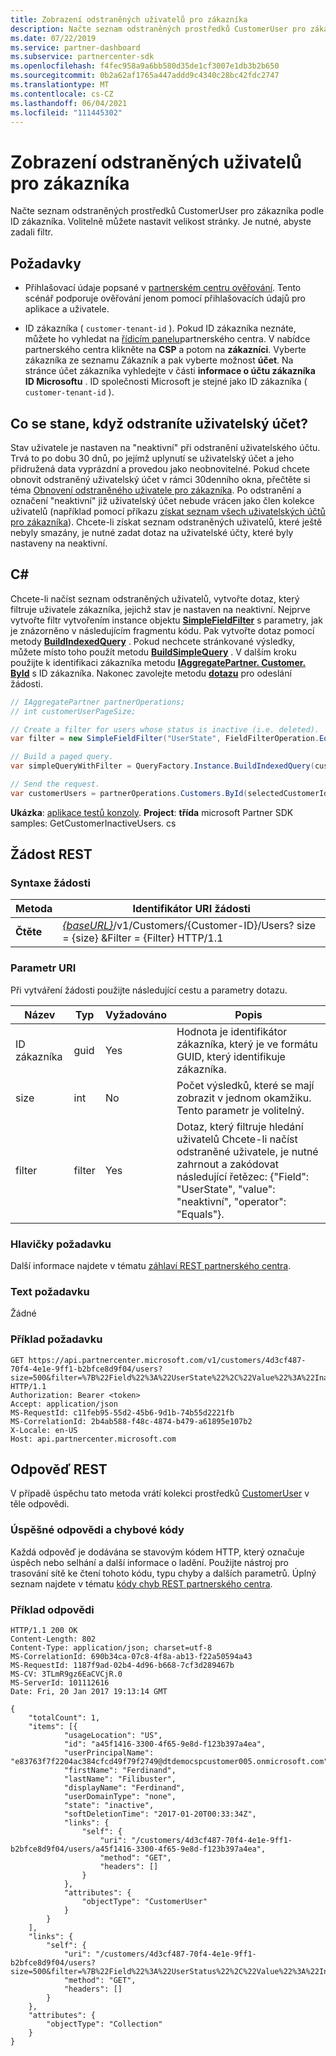 ```yaml
---
title: Zobrazení odstraněných uživatelů pro zákazníka
description: Načte seznam odstraněných prostředků CustomerUser pro zákazníka podle ID zákazníka. Volitelně můžete nastavit velikost stránky. Je nutné, abyste zadali filtr.
ms.date: 07/22/2019
ms.service: partner-dashboard
ms.subservice: partnercenter-sdk
ms.openlocfilehash: f4fec958a9a6bb580d35de1cf3007e1db3b2b650
ms.sourcegitcommit: 0b2a62af1765a447addd9c4340c28bc42fdc2747
ms.translationtype: MT
ms.contentlocale: cs-CZ
ms.lasthandoff: 06/04/2021
ms.locfileid: "111445302"
---
```

# <a name="view-deleted-users-for-a-customer"></a>Zobrazení odstraněných uživatelů pro zákazníka

Načte seznam odstraněných prostředků CustomerUser pro zákazníka podle ID zákazníka. Volitelně můžete nastavit velikost stránky. Je nutné, abyste zadali filtr.

## <a name="prerequisites"></a>Požadavky

- Přihlašovací údaje popsané v [partnerském centru ověřování](partner-center-authentication.md). Tento scénář podporuje ověřování jenom pomocí přihlašovacích údajů pro aplikace a uživatele.

- ID zákazníka ( `customer-tenant-id` ). Pokud ID zákazníka neznáte, můžete ho vyhledat na [řídicím panelu](https://partner.microsoft.com/dashboard)partnerského centra. V nabídce partnerského centra klikněte na **CSP** a potom na **zákazníci**. Vyberte zákazníka ze seznamu Zákazník a pak vyberte možnost **účet**. Na stránce účet zákazníka vyhledejte v části **informace o účtu zákazníka** **ID Microsoftu** . ID společnosti Microsoft je stejné jako ID zákazníka ( `customer-tenant-id` ).

## <a name="what-happens-when-you-delete-a-user-account"></a>Co se stane, když odstraníte uživatelský účet?

Stav uživatele je nastaven na "neaktivní" při odstranění uživatelského účtu. Trvá to po dobu 30 dnů, po jejímž uplynutí se uživatelský účet a jeho přidružená data vyprázdní a provedou jako neobnovitelné. Pokud chcete obnovit odstraněný uživatelský účet v rámci 30denního okna, přečtěte si téma [Obnovení odstraněného uživatele pro zákazníka](restore-a-user-for-a-customer.md). Po odstranění a označení "neaktivní" již uživatelský účet nebude vrácen jako člen kolekce uživatelů (například pomocí příkazu [získat seznam všech uživatelských účtů pro zákazníka](get-a-list-of-all-user-accounts-for-a-customer.md)). Chcete-li získat seznam odstraněných uživatelů, které ještě nebyly smazány, je nutné zadat dotaz na uživatelské účty, které byly nastaveny na neaktivní.

## <a name="c"></a>C\#

Chcete-li načíst seznam odstraněných uživatelů, vytvořte dotaz, který filtruje uživatele zákazníka, jejichž stav je nastaven na neaktivní. Nejprve vytvořte filtr vytvořením instance objektu [**SimpleFieldFilter**](/dotnet/api/microsoft.store.partnercenter.models.query.simplefieldfilter) s parametry, jak je znázorněno v následujícím fragmentu kódu. Pak vytvořte dotaz pomocí metody [**BuildIndexedQuery**](/dotnet/api/microsoft.store.partnercenter.models.query.queryfactory.buildindexedquery) . Pokud nechcete stránkované výsledky, můžete místo toho použít metodu [**BuildSimpleQuery**](/dotnet/api/microsoft.store.partnercenter.models.query.queryfactory.buildsimplequery) . V dalším kroku použijte k identifikaci zákazníka metodu [**IAggregatePartner. Customer. ById**](/dotnet/api/microsoft.store.partnercenter.customers.icustomercollection.byid) s ID zákazníka. Nakonec zavolejte metodu [**dotazu**](/dotnet/api/microsoft.store.partnercenter.customerusers.icustomerusercollection.query) pro odeslání žádosti.

``` csharp
// IAggregatePartner partnerOperations;
// int customerUserPageSize;

// Create a filter for users whose status is inactive (i.e. deleted).
var filter = new SimpleFieldFilter("UserState", FieldFilterOperation.Equals, "Inactive");

// Build a paged query.
var simpleQueryWithFilter = QueryFactory.Instance.BuildIndexedQuery(customerUserPageSize, 0, filter);

// Send the request.
var customerUsers = partnerOperations.Customers.ById(selectedCustomerId).Users.Query(simpleQueryWithFilter);
```

**Ukázka**: [aplikace testů konzoly](console-test-app.md). **Project**: **třída** microsoft Partner SDK samples: GetCustomerInactiveUsers. cs

## <a name="rest-request"></a>Žádost REST

### <a name="request-syntax"></a>Syntaxe žádosti

| Metoda  | Identifikátor URI žádosti                                                                                                       |
|---------|-------------------------------------------------------------------------------------------------------------------|
| **Čtěte** | [*{baseURL}*](partner-center-rest-urls.md)/v1/Customers/{Customer-ID}/Users? size = {size} &Filter = {Filter} HTTP/1.1 |

### <a name="uri-parameter"></a>Parametr URI

Při vytváření žádosti použijte následující cestu a parametry dotazu.

| Název        | Typ   | Vyžadováno | Popis                                                                                                                                                                        |
|-------------|--------|----------|------------------------------------------------------------------------------------------------------------------------------------------------------------------------------------|
| ID zákazníka | guid   | Yes      | Hodnota je identifikátor zákazníka, který je ve formátu GUID, který identifikuje zákazníka.                                                                                                            |
| size        | int    | No       | Počet výsledků, které se mají zobrazit v jednom okamžiku. Tento parametr je volitelný.                                                                                                     |
| filter      | filter | Yes      | Dotaz, který filtruje hledání uživatelů Chcete-li načíst odstraněné uživatele, je nutné zahrnout a zakódovat následující řetězec: {"Field": "UserState", "value": "neaktivní", "operator": "Equals"}. |

### <a name="request-headers"></a>Hlavičky požadavku

Další informace najdete v tématu [záhlaví REST partnerského centra](headers.md).

### <a name="request-body"></a>Text požadavku

Žádné

### <a name="request-example"></a>Příklad požadavku

```http
GET https://api.partnercenter.microsoft.com/v1/customers/4d3cf487-70f4-4e1e-9ff1-b2bfce8d9f04/users?size=500&filter=%7B%22Field%22%3A%22UserState%22%2C%22Value%22%3A%22Inactive%22%2C%22Operator%22%3A%22equals%22%7D HTTP/1.1
Authorization: Bearer <token>
Accept: application/json
MS-RequestId: c11feb95-55d2-45b6-9d1b-74b55d2221fb
MS-CorrelationId: 2b4ab588-f48c-4874-b479-a61895e107b2
X-Locale: en-US
Host: api.partnercenter.microsoft.com
```

## <a name="rest-response"></a>Odpověď REST

V případě úspěchu tato metoda vrátí kolekci prostředků [CustomerUser](user-resources.md#customeruser) v těle odpovědi.

### <a name="response-success-and-error-codes"></a>Úspěšné odpovědi a chybové kódy

Každá odpověď je dodávána se stavovým kódem HTTP, který označuje úspěch nebo selhání a další informace o ladění. Použijte nástroj pro trasování sítě ke čtení tohoto kódu, typu chyby a dalších parametrů. Úplný seznam najdete v tématu [kódy chyb REST partnerského centra](error-codes.md).

### <a name="response-example"></a>Příklad odpovědi

```http
HTTP/1.1 200 OK
Content-Length: 802
Content-Type: application/json; charset=utf-8
MS-CorrelationId: 690b34ca-07c8-4f8a-ab13-f22a50594a43
MS-RequestId: 1187f9ad-02b4-4d96-b668-7cf3d289467b
MS-CV: 3TLmR9gz6EaCVCjR.0
MS-ServerId: 101112616
Date: Fri, 20 Jan 2017 19:13:14 GMT

{
    "totalCount": 1,
    "items": [{
            "usageLocation": "US",
            "id": "a45f1416-3300-4f65-9e8d-f123b397a4ea",
            "userPrincipalName": "e83763f7f2204ac384cfcd49f79f2749@dtdemocspcustomer005.onmicrosoft.com",
            "firstName": "Ferdinand",
            "lastName": "Filibuster",
            "displayName": "Ferdinand",
            "userDomainType": "none",
            "state": "inactive",
            "softDeletionTime": "2017-01-20T00:33:34Z",
            "links": {
                "self": {
                    "uri": "/customers/4d3cf487-70f4-4e1e-9ff1-b2bfce8d9f04/users/a45f1416-3300-4f65-9e8d-f123b397a4ea",
                    "method": "GET",
                    "headers": []
                }
            },
            "attributes": {
                "objectType": "CustomerUser"
            }
        }
    ],
    "links": {
        "self": {
            "uri": "/customers/4d3cf487-70f4-4e1e-9ff1-b2bfce8d9f04/users?size=500&filter=%7B%22Field%22%3A%22UserStatus%22%2C%22Value%22%3A%22Inactive%22%2C%22Operator%22%3A%22equals%22%7D",
            "method": "GET",
            "headers": []
        }
    },
    "attributes": {
        "objectType": "Collection"
    }
}
```
